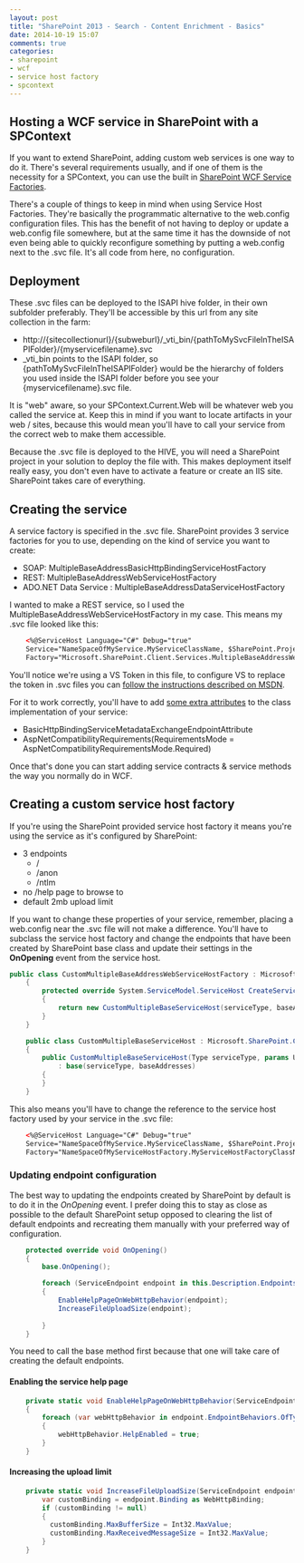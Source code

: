 ```yaml
---
layout: post
title: "SharePoint 2013 - Search - Content Enrichment - Basics"
date: 2014-10-19 15:07
comments: true
categories: 
- sharepoint
- wcf
- service host factory
- spcontext
---
```


## Hosting a WCF service in SharePoint with a SPContext

If you want to extend SharePoint, adding custom web services is one way to do it. There's several requirements usually, 
and if one of them is the necessity for a SPContext, you can use the built in [SharePoint WCF Service Factories](http://msdn.microsoft.com/en-us/library/office/ff521586.aspx).

There's a couple of things to keep in mind when using Service Host Factories. They're basically the programmatic alternative to the web.config configuration files. This has the benefit of not having to deploy or update a web.config file somewhere, but at the same time it has the downside of not even being able to quickly reconfigure something by putting a web.config next to the .svc file. It's all code from here, no configuration.

## Deployment

These .svc files can be deployed to the ISAPI hive folder, in their own subfolder preferably. They'll be accessible by this url from any site collection in the farm:

- http://{sitecollectionurl}/{subweburl}/_vti_bin/{pathToMySvcFileInTheISAPIFolder}/{myservicefilename}.svc
- _vti_bin points to the ISAPI folder, so {pathToMySvcFileInTheISAPIFolder} would be the hierarchy of folders you used inside the ISAPI folder before you see your {myservicefilename}.svc file.

It is "web" aware, so your SPContext.Current.Web will be whatever web you called the service at. Keep this in mind if you want to locate artifacts in your web / sites, because this would mean you'll have to call your service from the correct web to make them accessible.

Because the .svc file is deployed to the HIVE, you will need a SharePoint project in your solution to deploy the file with. This makes deployment itself really easy, you don't even have to activate a feature or create an IIS site. SharePoint takes care of everything.

## Creating the service

A service factory is specified in the .svc file. SharePoint provides 3 service factories for you to use, depending on the kind of service you want to create:

- SOAP: MultipleBaseAddressBasicHttpBindingServiceHostFactory
- REST: MultipleBaseAddressWebServiceHostFactory
- ADO.NET Data Service : MultipleBaseAddressDataServiceHostFactory

I wanted to make a REST service, so I used the MultipleBaseAddressWebServiceHostFactory in my case. This means my .svc file looked like this: 

```xml
    <%@ServiceHost Language="C#" Debug="true"
    Service="NameSpaceOfMyService.MyServiceClassName, $SharePoint.Project.AssemblyFullName$"
    Factory="Microsoft.SharePoint.Client.Services.MultipleBaseAddressWebServiceHostFactory, Microsoft.SharePoint.Client.ServerRuntime, Version=14.0.0.0, Culture=neutral, PublicKeyToken=71e9bce111e9429c" %>
```
You'll notice we're using a VS Token in this file, to configure VS to replace the token in .svc files you can [follow the instructions described on MSDN](http://msdn.microsoft.com/en-us/library/office/ff521581.aspx#code-snippet-4).
    
For it to work correctly, you'll have to add [some extra attributes](http://msdn.microsoft.com/en-us/library/office/ff521581.aspx#code-snippet-2) to the class implementation of your service:

- BasicHttpBindingServiceMetadataExchangeEndpointAttribute
- AspNetCompatibilityRequirements(RequirementsMode = AspNetCompatibilityRequirementsMode.Required)

Once that's done you can start adding service contracts & service methods the way you normally do in WCF.

## Creating a custom service host factory

If you're using the SharePoint provided service host factory it means you're using the service as it's configured by SharePoint:

- 3 endpoints
  - /
  - /anon
  - /ntlm
- no /help page to browse to
- default 2mb upload limit

If you want to change these properties of your service, remember, placing a web.config near the .svc file will not make a difference. You'll have to subclass the service host factory and change the endpoints that have been created by SharePoint base class and update their settings in the __OnOpening__ event from the service host.

```csharp
public class CustomMultipleBaseAddressWebServiceHostFactory : Microsoft.SharePoint.Client.Services.MultipleBaseAddressWebServiceHostFactory
    {
        protected override System.ServiceModel.ServiceHost CreateServiceHost(Type serviceType, Uri[] baseAddresses)
        {
            return new CustomMultipleBaseServiceHost(serviceType, baseAddresses);
        }
    }

    public class CustomMultipleBaseServiceHost : Microsoft.SharePoint.Client.Services.MultipleBaseAddressWebServiceHost
    {
        public CustomMultipleBaseServiceHost(Type serviceType, params Uri[] baseAddresses)
            : base(serviceType, baseAddresses)
        {
        }
    }
```

This also means you'll have to change the reference to the service host factory used by your service in the .svc file:

```xml
    <%@ServiceHost Language="C#" Debug="true"
    Service="NameSpaceOfMyService.MyServiceClassName, $SharePoint.Project.AssemblyFullName$"
    Factory="NameSpaceOfMyServiceHostFactory.MyServiceHostFactoryClassName, $SharePoint.Project.AssemblyFullName$" %>
```

### Updating endpoint configuration

The best way to updating the endpoints created by SharePoint by default is to do it in the _OnOpening_ event. I prefer doing this to stay as close as possible to the default SharePoint setup opposed to clearing the list of default endpoints and recreating them manually with your preferred way of configuration.

```csharp
    protected override void OnOpening()
    {
        base.OnOpening();

        foreach (ServiceEndpoint endpoint in this.Description.Endpoints)
        {
            EnableHelpPageOnWebHttpBehavior(endpoint);
            IncreaseFileUploadSize(endpoint);
            
        }
    }
```

You need to call the base method first because that one will take care of creating the default endpoints.

#### Enabling the service help page

```csharp
    private static void EnableHelpPageOnWebHttpBehavior(ServiceEndpoint endpoint)
    {
        foreach (var webHttpBehavior in endpoint.EndpointBehaviors.OfType<WebHttpBehavior>())
        {
            webHttpBehavior.HelpEnabled = true;
        }
    }
```
#### Increasing the upload limit
    
```csharp
    private static void IncreaseFileUploadSize(ServiceEndpoint endpoint) {
        var customBinding = endpoint.Binding as WebHttpBinding;
        if (customBinding != null)
        {
          customBinding.MaxBufferSize = Int32.MaxValue;
          customBinding.MaxReceivedMessageSize = Int32.MaxValue;
        }
    }
```
